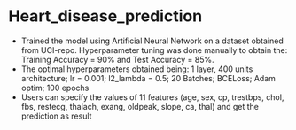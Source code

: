 # Heart_disease_prediction

* Trained the model using Artificial Neural Network on a dataset obtained from UCI-repo. Hyperparameter tuning was done manually to obtain the: Training Accuracy = 90% and Test Accuracy = 85%.
* The optimal hyperparameters obtained being: 1 layer, 400 units architecture; lr = 0.001; l2_lambda = 0.5; 20 Batches; BCELoss; Adam optim; 100 epochs
* Users can specify the values of 11 features (age, sex, cp, trestbps, chol, fbs, restecg, thalach, exang, oldpeak, slope, ca, thal) and get the prediction as result
